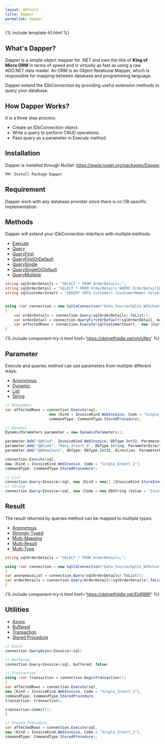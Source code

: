 ```yaml
---
layout: default
title: Dapper
permalink: dapper
---
```


{% include template-h1.html %}

## What's Dapper?
Dapper is a simple object mapper for .NET and own the title of **King of Micro ORM** in terms of speed and is virtually as fast as using a raw ADO.NET data reader. An ORM is an Object Relational Mapper, which is responsible for mapping between database and programming language.

Dapper extend the IDbConnection by providing useful extension methods to query your database.

## How Dapper Works?
It is a three step process.
- Create an IDbConnection object.
- Write a query to perform CRUD operations.
- Pass query as a parameter in Execute method.

## Installation
Dapper is installed through NuGet: <a href="https://www.nuget.org/packages/Dapper" target="_blank">https://www.nuget.org/packages/Dapper</a>

```csharp
PM> Install-Package Dapper
```

## Requirement
Dapper work with any database provider since there is no DB specific implementation.

## Methods
Dapper will extend your IDbConnection interface with multiple methods:

- [Execute](/execute)
- [Query](/query)
- [QueryFirst](/queryfirst)
- [QueryFirstOrDefault](/queryfirstordefault)
- [QuerySingle](/querysingle)
- [QuerySingleOrDefault](/querysingleordefault)
- [QueryMultiple](/querymultiple)

```csharp
string sqlOrderDetails = "SELECT * FROM OrderDetails;";
string sqlOrderDetail = "SELECT * FROM OrderDetails WHERE OrderDetailID = @@OrderDetailID;";
string sqlCustomerInsert = "INSERT INTO Customers (CustomerName) Values (@@CustomerName);";


using (var connection = new SqlCeConnection("Data Source=SqlCe_W3Schools.sdf"))
{
	var orderDetails = connection.Query(sqlOrderDetails).ToList();
	var orderDetail = connection.QueryFirstOrDefault(sqlOrderDetail, new {OrderDetailID = 1});
	var affectedRows = connection.Execute(sqlCustomerInsert,  new {CustomerName = "Mark"});
}
```

{% include component-try-it.html href='https://dotnetfiddle.net/vIvUNm' %}

## Parameter
Execute and queries method can use parameters from multiple different ways:

- [Anonymous](/parameter-anonymous)
- [Dynamic](/parameter-dynamic)
- [List](/parameter-list)
- [String](/parameter-string)

```csharp
// Anonymous
var affectedRows = connection.Execute(sql,
                    new {Kind = InvoiceKind.WebInvoice, Code = "Single_Insert_1"},
                    commandType: CommandType.StoredProcedure);

// Dynamic
DynamicParameters parameter = new DynamicParameters();

parameter.Add("@@Kind", InvoiceKind.WebInvoice, DbType.Int32, ParameterDirection.Input);
parameter.Add("@@Code", "Many_Insert_0", DbType.String, ParameterDirection.Input);
parameter.Add("@@RowCount", dbType: DbType.Int32, direction: ParameterDirection.ReturnValue);

connection.Execute(sql,
new {Kind = InvoiceKind.WebInvoice, Code = "Single_Insert_1"},
commandType: CommandType.StoredProcedure);

// List
connection.Query<Invoice>(sql, new {Kind = new[] {InvoiceKind.StoreInvoice, InvoiceKind.WebInvoice}}).ToList();
// String
connection.Query<Invoice>(sql, new {Code = new DbString {Value = "Invoice_1", IsFixedLength = false, Length = 9, IsAnsi = true}}).ToList();
```

## Result
The result returned by queries method can be mapped to multiple types:

- [Anonymous](/result-anonymous)
- [Strongly Typed](/result-strongly-typed)
- [Multi-Mapping](/result-multi-mapping)
- [Multi-Result](/result-multi-result)
- [Multi-Type](/result-multi-type)

```csharp
string sqlOrderDetails = "SELECT * FROM OrderDetails;";

using (var connection = new SqlCeConnection("Data Source=SqlCe_W3Schools.sdf"))
{
var anonymousList = connection.Query(sqlOrderDetails).ToList();
var orderDetails = connection.Query<OrderDetail>(sqlOrderDetails).ToList();
}
```

{% include component-try-it.html href='https://dotnetfiddle.net/EbR9BP' %}

## Utilities

- [Async](async)
- [Buffered](buffered)
- [Transaction](transaction)
- [Stored Procedure](stored-procedure)

```csharp
// Async
connection.QueryAsync<Invoice>(sql)

// Buffered
connection.Query<Invoice>(sql, buffered: false)

// Transaction
using (var transaction = connection.BeginTransaction())
{
var affectedRows = connection.Execute(sql,
new {Kind = InvoiceKind.WebInvoice, Code = "Single_Insert_1"},
commandType: CommandType.StoredProcedure,
transaction: transaction);

transaction.Commit();
}

// Stored Procedure
var affectedRows = connection.Execute(sql,
new {Kind = InvoiceKind.WebInvoice, Code = "Single_Insert_1"},
commandType: CommandType.StoredProcedure);
```
